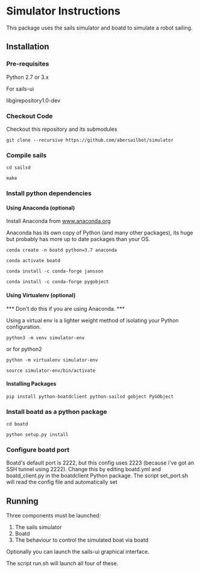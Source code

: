 # Simulator Instructions

This package uses the sails simulator and boatd to simulate a robot sailing. 

## Installation

### Pre-requisites

Python 2.7 or 3.x

For sails-ui 

libgirepository1.0-dev


### Checkout Code

Checkout this repository and its submodules

`git clone --recursive https://github.com/abersailbot/simulator`

### Compile sails

`cd sailsd`

`make`

### Install python dependencies

#### Using Anaconda (optional)

Install Anaconda from www.anaconda.org

Anaconda has its own copy of Python (and many other packages), its huge but probably has more up to date packages than your OS.

`conda create -n boatd python=3.7 anaconda`

`conda activate boatd`

`conda install -c conda-forge jansson`

`conda install -c conda-forge pygobject`

#### Using Virtualenv (optional)

*** Don't do this if you are using Anaconda. ***

Using a virtual env is a lighter weight method of isolating your Python configuration.

`python3 -m venv simulator-env`

or for python2

`python -m virtualenv simulator-env`

`source simulator-env/bin/activate`

#### Installing Packages

```pip install python-boatdclient python-sailsd gobject PyGObject```

### Install boatd as a python package

`cd boatd`

`python setup.py install`

### Configure boatd port

Boatd's default port is 2222, but this config uses 2223 (because i've got an SSH tunnel using 2222).
Change this by editing boatd.yml and boatd_client.py in the boatdclient Python package.
The script set_port.sh will read the config file and automatically set 

## Running

Three components must be launched:

1. The sails simulator
2. Boatd 
3. The behaviour to control the simulated boat via boatd

Optionally you can launch the sails-ui graphical interface.

The script run.sh will launch all four of these.

